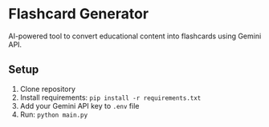 # Flashcard Generator

AI-powered tool to convert educational content into flashcards using Gemini API.

## Setup
1. Clone repository
2. Install requirements: `pip install -r requirements.txt`
3. Add your Gemini API key to `.env` file
4. Run: `python main.py`
